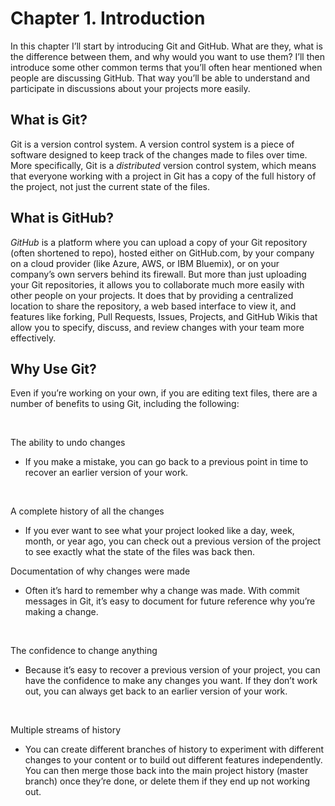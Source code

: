 # __Chapter 1. Introduction__

In this chapter I’ll start by introducing Git and GitHub. What are they, what is
the difference between them, and why would you want to use them? I’ll then
introduce some other common terms that you’ll often hear mentioned when
people are discussing GitHub. That way you’ll be able to understand and
participate in discussions about your projects more easily.


## __What is Git?__
Git is a version control system. A version control system is a piece of software
designed to keep track of the changes made to files over time. More specifically,
Git is a *distributed* version control system, which means that everyone working
with a project in Git has a copy of the full history of the project, not just the
current state of the files.

## __What is GitHub?__
*GitHub* is a platform where you can upload a copy of your Git repository (often
shortened to repo), hosted either on GitHub.com, by your company on a cloud
provider (like Azure, AWS, or IBM Bluemix), or on your company’s own
servers behind its firewall. But more than just uploading your Git repositories, it
allows you to collaborate much more easily with other people on your projects.
It does that by providing a centralized location to share the repository, a web based interface to view it, and features like forking, Pull Requests, Issues,
Projects, and GitHub Wikis that allow you to specify, discuss, and review
changes with your team more effectively.

## __Why Use Git?__
Even if you’re working on your own, if you are editing text files, there are a
number of benefits to using Git, including the following:

<br>

The ability to undo changes

* If you make a mistake, you can go back to a previous point in time to recover
an earlier version of your work.

<br>

A complete history of all the changes

* If you ever want to see what your project looked like a day, week, month, or
year ago, you can check out a previous version of the project to see exactly
what the state of the files was back then.


Documentation of why changes were made

* Often it’s hard to remember why a change was made. With commit messages
in Git, it’s easy to document for future reference why you’re making a
change.

<br>

The confidence to change anything


* Because it’s easy to recover a previous version of your project, you can have
the confidence to make any changes you want. If they don’t work out, you
can always get back to an earlier version of your work.

<br>


Multiple streams of history


* You can create different branches of history to experiment with different
changes to your content or to build out different features independently. You
can then merge those back into the main project history (master branch)
once they’re done, or delete them if they end up not working out.